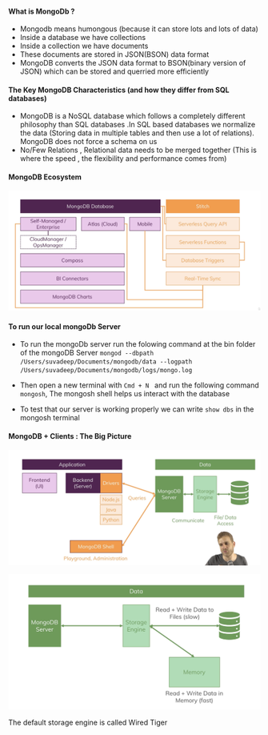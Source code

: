 #### What is MongoDb ? 

- Mongodb means humongous (because it can store lots and lots of data)
- Inside a database we have collections
- Inside a collection we have documents 
- These documents are stored in JSON(BSON) data format
- MongoDB converts the JSON data format to BSON(binary version of JSON) which can be stored and querried more efficiently  

#### The Key MongoDB Characteristics (and how they differ from SQL databases)

- MongoDB is a NoSQL database which follows a completely different philosophy than SQL databases .In SQL based databases we normalize the data (Storing data in multiple tables and then use a lot of relations). MongoDB does not force a schema on us
- No/Few Relations , Relational data needs to be merged together (This is where the speed , the flexibility and performance comes from)

#### MongoDB Ecosystem 

![ecosystem](../Assets/ecosystem.png)

#### To run our local mongoDb Server

- To run the mongoDb server run the folowing command at the bin folder of the mongoDB Server `mongod --dbpath /Users/suvadeep/Documents/mongodb/data --logpath /Users/suvadeep/Documents/mongodb/logs/mongo.log`

- Then open a new terminal with `Cmd + N ` and run the following command `mongosh`, The mongosh shell helps us interact with the database
- To test that our server is working properly we can write `show dbs` in the mongosh terminal

#### MongoDB + Clients : The Big Picture

![data-layer-0](../Assets/data-layer-0.png)

![data-layer-1](../Assets/data-layer-1.png)

The default storage engine is called Wired Tiger